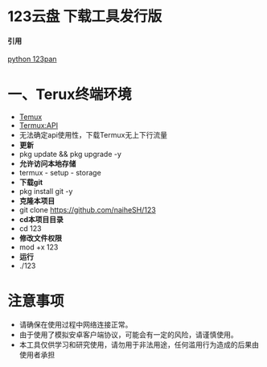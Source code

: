 # 123云盘 下载工具发行版
#### 引用
[python 123pan](https://github.com/naiheSH/123pan)
# 一、Terux终端环境
- [Temux](https://f-droid.org/en/packages/com.termux/)
- [Termux:API](https://f-droid.org/en/packages/com.termux.api/)
- 无法确定api使用性，下载Termux无上下行流量
- **更新**
- pkg update && pkg upgrade -y
- **允许访问本地存储**
- termux - setup - storage
- **下载git**
- pkg install git -y
- **克隆本项目**
- git clone https://github.com/naiheSH/123
- **cd本项目目录**
- cd 123
- **修改文件权限**
- mod +x 123
- **运行**
- ./123
# 注意事项

- 请确保在使用过程中网络连接正常。
- 由于使用了模拟安卓客户端协议，可能会有一定的风险，请谨慎使用。
- 本工具仅供学习和研究使用，请勿用于非法用途，任何滥用行为造成的后果由使用者承担